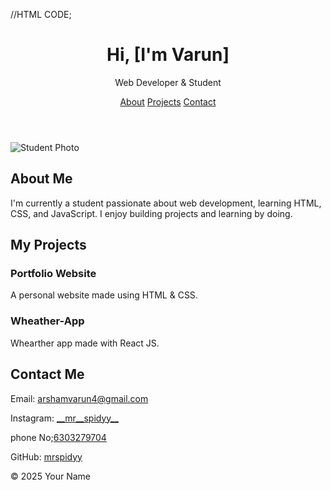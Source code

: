 //HTML CODE;
<!DOCTYPE html>
<html lang="en">
<head>
  <meta charset="UTF-8" />
  <meta name="viewport" content="width=device-width, initial-scale=1.0" />
  <title>Student Portfolio</title>
  <link rel="stylesheet" href="spidyy.css" />
</head>
<body img src="">

  <header>
    <div class="container">
      <h1>Hi, [I'm Varun]</h1>
      <p>Web Developer & Student</p>
      <nav>
        <a href="#about">About</a>
        <a href="#projects">Projects</a>
        <a href="#contact">Contact</a>
      </nav>
    </div>
  </header>

  <section id="about">
    <div class="container about-container">
      <img src="C:\Users\91834\Desktop\spidyy011\spiderman.jpg" alt="Student Photo" class="profile-pic" />
      <div class="about-text">
        <h2>About Me</h2>
        <p>
          I'm currently a student passionate about web development, learning HTML, CSS, and JavaScript.
          I enjoy building projects and learning by doing.
        </p>
      </div>
    </div>
  </section>

  <section id="projects">
    <div class="container">
      <h2>My Projects</h2>
      <div class="project-grid">
        <div class="project-card">
          <h3>Portfolio Website</h3>
          <p>A personal website made using HTML & CSS.</p>
        </div>
        <div class="project-card">
          <h3>Wheather-App</h3>
          <p>Whearther app made with React JS.</p>
        </div>
      </div>
    </div>
</section>

  <section id="contact">
    <div class="container">
      <h2>Contact Me</h2>
      <p>Email: <a href="link">arshamvarun4@gmail.com</a></p>
      <p>Instagram: <a href="">__mr__spidyy__</a> </p>
      <p>phone No;<a href="">6303279704</a></p>
      <p>GitHub: <a href="https://github.com/yourusername" target="_blank">mrspidyy</a></p>
    </div>
  </section>

  <footer>
    <p>&copy; 2025 Your Name</p>
  </footer>

</body>
</html>

  
